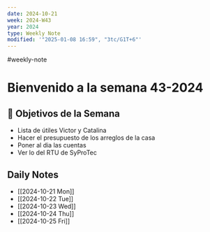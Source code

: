 ```yaml
---
date: 2024-10-21
week: 2024-W43
year: 2024
type: Weekly Note
modified: '"2025-01-08 16:59", "3tc/G1T+6"'
---
```

#weekly-note 

# Bienvenido a la semana 43-2024

## 🥅 Objetivos de la Semana

- Lista de útiles Victor y Catalina 
- Hacer el presupuesto de los arreglos de la casa
- Poner al dia las cuentas
- Ver lo del RTU de SyProTec

## Daily Notes
- [[2024-10-21 Mon]]
- [[2024-10-22 Tue]]
- [[2024-10-23 Wed]]
- [[2024-10-24 Thu]]
- [[2024-10-25 Fri]]
